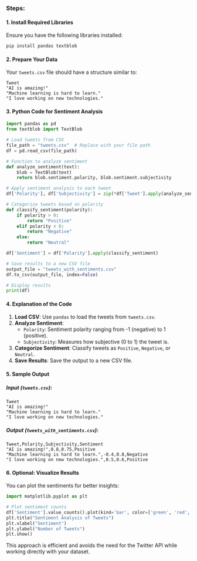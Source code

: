 
### Steps:

#### 1. **Install Required Libraries**
Ensure you have the following libraries installed:
```bash
pip install pandas textblob
```

#### 2. **Prepare Your Data**
Your `tweets.csv` file should have a structure similar to:
```csv
Tweet
"AI is amazing!"
"Machine learning is hard to learn."
"I love working on new technologies."
```

#### 3. **Python Code for Sentiment Analysis**
```python
import pandas as pd
from textblob import TextBlob

# Load tweets from CSV
file_path = "tweets.csv"  # Replace with your file path
df = pd.read_csv(file_path)

# Function to analyze sentiment
def analyze_sentiment(text):
    blob = TextBlob(text)
    return blob.sentiment.polarity, blob.sentiment.subjectivity

# Apply sentiment analysis to each tweet
df['Polarity'], df['Subjectivity'] = zip(*df['Tweet'].apply(analyze_sentiment))

# Categorize tweets based on polarity
def classify_sentiment(polarity):
    if polarity > 0:
        return "Positive"
    elif polarity < 0:
        return "Negative"
    else:
        return "Neutral"

df['Sentiment'] = df['Polarity'].apply(classify_sentiment)

# Save results to a new CSV file
output_file = "tweets_with_sentiments.csv"
df.to_csv(output_file, index=False)

# Display results
print(df)
```

#### 4. **Explanation of the Code**
1. **Load CSV**: Use `pandas` to load the tweets from `tweets.csv`.
2. **Analyze Sentiment**:
   - `Polarity`: Sentiment polarity ranging from -1 (negative) to 1 (positive).
   - `Subjectivity`: Measures how subjective (0 to 1) the tweet is.
3. **Categorize Sentiment**: Classify tweets as `Positive`, `Negative`, or `Neutral`.
4. **Save Results**: Save the output to a new CSV file.

#### 5. **Sample Output**
##### Input (`tweets.csv`):
```csv
Tweet
"AI is amazing!"
"Machine learning is hard to learn."
"I love working on new technologies."
```

##### Output (`tweets_with_sentiments.csv`):
```csv
Tweet,Polarity,Subjectivity,Sentiment
"AI is amazing!",0.8,0.75,Positive
"Machine learning is hard to learn.",-0.4,0.8,Negative
"I love working on new technologies.",0.5,0.6,Positive
```

#### 6. **Optional: Visualize Results**
You can plot the sentiments for better insights:
```python
import matplotlib.pyplot as plt

# Plot sentiment counts
df['Sentiment'].value_counts().plot(kind='bar', color=['green', 'red', 'blue'])
plt.title("Sentiment Analysis of Tweets")
plt.xlabel("Sentiment")
plt.ylabel("Number of Tweets")
plt.show()
```

This approach is efficient and avoids the need for the Twitter API while working directly with your dataset.
